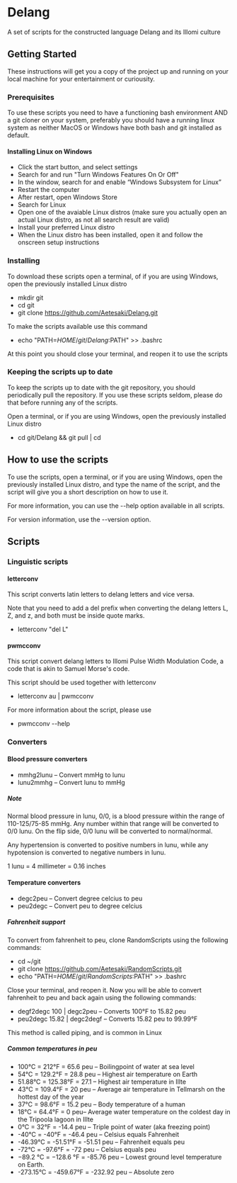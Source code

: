 # Delang
A set of scripts for the constructed language Delang and its Illomi 
culture

## Getting Started

These instructions will get you a copy of the project up and running on 
your local machine for your entertainment or curiousity.

### Prerequisites

To use these scripts you need to have a functioning bash environment AND 
a git cloner on your system, preferably you should have a running linux 
system as neither MacOS or Windows have both bash and git installed as 
default.

#### Installing Linux on Windows
* Click the start button, and select settings
* Search for and run "Turn Windows Features On Or Off"
* In the window, search for and  enable “Windows Subsystem for Linux”
* Restart the computer
* After restart, open Windows Store
* Search for Linux
* Open one of the avaiable Linux distros (make sure you actually open an
 actual Linux distro, as not all search result are valid)
* Install your preferred Linux distro
* When the Linux distro has been installed, open it and follow the 
onscreen setup instructions

### Installing
To download these scripts open a terminal, of if you are using Windows, 
open the previously installed Linux distro

* mkdir git
* cd git
* git clone https://github.com/Aetesaki/Delang.git

To make the scripts available use this command
* echo "PATH=$HOME/git/Delang:$PATH" >> .bashrc

At this point you should close your terminal, and reopen it to use the 
scripts

### Keeping the scripts up to date
To keep the scripts up to date with the git repository, you should 
periodically pull the repository. If you use these scripts seldom, 
please do that before running any of the scripts.

Open a terminal, or if you are using Windows, open the previously 
installed Linux distro
* cd git/Delang && git pull | cd

## How to use the scripts
To use the scripts, open a terminal, or if you are using Windows, open 
the previously installed Linux distro, and type the name of the script, 
and the script will give you a short description on how to use it. 

For more information, you can use the --help option available in all 
scripts. 

For version information, use the --version option.

## Scripts
### Linguistic scripts
#### letterconv

This script converts latin letters to delang letters and vice versa.

Note that you need to add a del prefix when converting the delang 
letters L, Z, and z, and both must be inside quote marks.
* letterconv "del L"

#### pwmcconv

This script convert delang letters to Illomi Pulse Width Modulation
Code, a code that is akin to Samuel Morse's code.

This script should be used together with letterconv
* letterconv au | pwmcconv

For more information about the script, please use
* pwmcconv --help

### Converters
#### Blood pressure converters
* mmhg2lunu – Convert mmHg to lunu
* lunu2mmhg – Convert lunu to mmHg

##### Note
Normal blood pressure in lunu, 0/0, is a blood pressure within the range
of 110-125/75-85 mmHg. Any number within that range will be converted to
0/0 lunu. On the flip side, 0/0 lunu will be converted to normal/normal.

Any hypertension is converted to positive numbers in lunu, while any
hypotension is converted to negative numbers in lunu.

1 lunu = 4 millimeter = 0.16 inches

#### Temperature converters
* degc2peu – Convert degree celcius to peu
* peu2degc – Convert peu to degree celcius

##### Fahrenheit support
To convert from fahrenheit to peu, clone RandomScripts using the 
following commands:
* cd ~/git
* git clone https://github.com/Aetesaki/RandomScripts.git
* echo "PATH=$HOME/git/RandomScripts:$PATH" >> .bashrc

Close your terminal, and reopen it. Now you will be able to convert
fahrenheit to peu and back again using the following commands:
* degf2degc 100 | degc2peu – Converts 100°F to 15.82 peu
* peu2degc 15.82 | degc2degf – Converts 15.82 peu to 99.99°F

This method is called piping, and is common in Linux

##### Common temperatures in peu
* 100°C = 212°F = 65.6 peu – Boilingpoint of water at sea level
* 54°C = 129.2°F = 28.8 peu – Highest air temperature on Earth
* 51.88°C = 125.38°F = 27.1 – Highest air temperature in Illte
* 43°C = 109.4°F = 20 peu – Average air temperature
 in Tellmarsh on the hottest day of the year
* 37°C = 98.6°F = 15.2 peu – Body temperature of a human
* 18°C = 64.4°F = 0 peu– Average water temperature on the coldest day in
 the Tripoola lagoon in Illte 
* 0°C = 32°F = -14.4 peu – Triple point of water (aka freezing point) 
* -40°C = -40°F = -46.4 peu – Celsius equals Fahrenheit
* -46.39°C = -51.51°F = -51.51 peu – Fahrenheit equals peu
* -72°C = -97.6°F = -72 peu – Celsius equals peu
* −89.2 °C = −128.6 °F = -85.76 peu – Lowest ground level temperature on
Earth.
* -273.15°C = -459.67°F = -232.92 peu – Absolute zero

